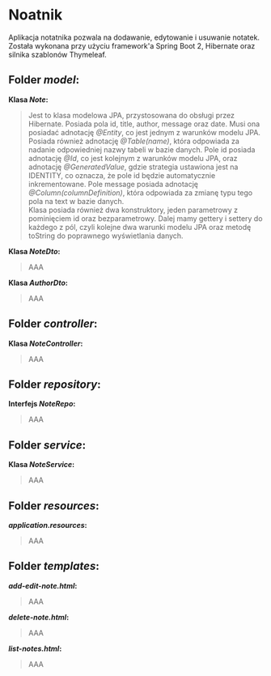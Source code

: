 # Noatnik

Aplikacja notatnika pozwala na dodawanie, edytowanie i usuwanie notatek. Została wykonana przy użyciu framework'a Spring Boot 2, Hibernate oraz silnika szablonów Thymeleaf.

## Folder _model_:
**Klasa _Note_:**  
> Jest to klasa modelowa JPA, przystosowana do obsługi przez Hibernate. Posiada pola id, title, author, message oraz date. Musi ona posiadać adnotację _@Entity_, co jest jednym z warunków modelu JPA. Posiada również adnotację _@Table(name)_, która odpowiada za nadanie odpowiedniej nazwy tabeli w bazie danych. Pole id posiada adnotację _@Id_, co jest kolejnym z warunków modelu JPA, oraz adnotację _@GeneratedValue_, gdzie strategia ustawiona jest na IDENTITY, co oznacza, że pole id będzie automatycznie inkrementowane. Pole message posiada adnotację _@Column(columnDefinition)_, która odpowiada za zmianę typu tego pola na text w bazie danych.  
> Klasa posiada również dwa konstruktory, jeden parametrowy z pominięciem id oraz bezparametrowy. Dalej mamy gettery i settery do każdego z pól, czyli kolejne dwa warunki modelu JPA oraz metodę toString do poprawnego wyświetlania danych.

**Klasa _NoteDto_:**
> AAA

**Klasa _AuthorDto_:**
> AAA

## Folder _controller_:
**Klasa _NoteController_:**
> AAA

## Folder _repository_:
**Interfejs _NoteRepo_:**
> AAA

## Folder _service_:
**Klasa _NoteService_:**
> AAA

## Folder _resources_:
**_application.resources_:**
> AAA

## Folder _templates_:
**_add-edit-note.html_:**
> AAA

**_delete-note.html_:**
> AAA

**_list-notes.html_:**
> AAA
